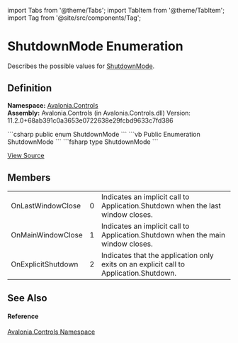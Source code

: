 import Tabs from '@theme/Tabs'; 
import TabItem from '@theme/TabItem'; 
import Tag from '@site/src/components/Tag'; 

# ShutdownMode Enumeration


Describes the possible values for <a href="P_Avalonia_Controls_ApplicationLifetimes_IClassicDesktopStyleApplicationLifetime_ShutdownMode">ShutdownMode</a>.



## Definition
**Namespace:** <a href="N_Avalonia_Controls">Avalonia.Controls</a>  
**Assembly:** Avalonia.Controls (in Avalonia.Controls.dll) Version: 11.2.0+68ab391c0a3653e0722638e29fcbd9633c7fd386

<Tabs groupId="api-code-preview">
<TabItem value="csharp" label="C#">
```csharp
public enum ShutdownMode
```
</TabItem>
<TabItem value="vb" label="VB">
```vb
Public Enumeration ShutdownMode
```
</TabItem>
<TabItem value="fsharp" label="F#">
```fsharp
type ShutdownMode
```
</TabItem>
</Tabs>



<a href="https://github.com/AvaloniaUI/Avalonia/tree/master/srcAvalonia.Controls/ShutdownMode.cs" title="View the source code">View Source</a>



## Members
<table>
<tr>
<td>OnLastWindowClose</td>
<td>0</td>
<td>Indicates an implicit call to Application.Shutdown when the last window closes.</td>
</tr>
<tr>
<td>OnMainWindowClose</td>
<td>1</td>
<td>Indicates an implicit call to Application.Shutdown when the main window closes.</td>
</tr>
<tr>
<td>OnExplicitShutdown</td>
<td>2</td>
<td>Indicates that the application only exits on an explicit call to Application.Shutdown.</td>
</tr>
</table>

## See Also


#### Reference
<a href="N_Avalonia_Controls">Avalonia.Controls Namespace</a>  
